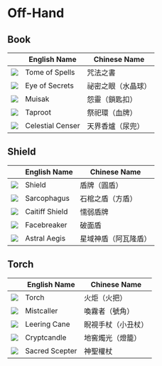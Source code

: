 # Off-Hand

## Book

|| English Name | Chinese Name |
|---|---|---|
| ![](https://render.albiononline.com/v1/item/T8_OFF_BOOK@4.png) | Tome of Spells | 咒法之書 |
| ![](https://render.albiononline.com/v1/item/T8_OFF_ORB_MORGANA@4.png) | Eye of Secrets | 祕密之眼（水晶球） |
| ![](https://render.albiononline.com/v1/item/T8_OFF_DEMONSKULL_HELL@4.png) | Muisak | 怨靈（鎖匙扣） |
| ![](https://render.albiononline.com/v1/item/T8_OFF_TOTEM_KEEPER@4.png) | Taproot | 祭祀環（血牌） |
| ![](https://render.albiononline.com/v1/item/T8_OFF_CENSER_AVALON@4.png) | Celestial Censer | 天界香爐（尿兜） |

## Shield

|| English Name | Chinese Name |
|---|---|---|
| ![](https://render.albiononline.com/v1/item/T8_OFF_SHIELD@4.png) | Shield | 盾牌（圓盾） |
| ![](https://render.albiononline.com/v1/item/T8_OFF_TOWERSHIELD_UNDEAD@4.png) | Sarcophagus | 石棺之盾（方盾） |
| ![](https://render.albiononline.com/v1/item/T8_OFF_SHIELD_HELL@4.png) | Caitiff Shield | 懦弱盾牌 |
| ![](https://render.albiononline.com/v1/item/T8_OFF_SPIKEDSHIELD_MORGANA@4.png) | Facebreaker | 破面盾 |
| ![](https://render.albiononline.com/v1/item/T8_OFF_SHIELD_AVALON@4.png) | Astral Aegis | 星域神盾（阿瓦隆盾） |

## Torch

|| English Name | Chinese Name |
|---|---|---|
| ![](https://render.albiononline.com/v1/item/T8_OFF_TORCH@4.png) | Torch | 火炬（火把） |
| ![](https://render.albiononline.com/v1/item/T8_OFF_HORN_KEEPER@4.png) | Mistcaller | 喚霧者（號角） |
| ![](https://render.albiononline.com/v1/item/T8_OFF_JESTERCANE_HELL@4.png) | Leering Cane | 睨視手杖（小丑杖） |
| ![](https://render.albiononline.com/v1/item/T8_OFF_LAMP_UNDEAD@4.png) | Cryptcandle | 地窖燭光（燈籠） |
| ![](https://render.albiononline.com/v1/item/T8_OFF_TALISMAN_AVALON@4.png) | Sacred Scepter | 神聖權杖 |
